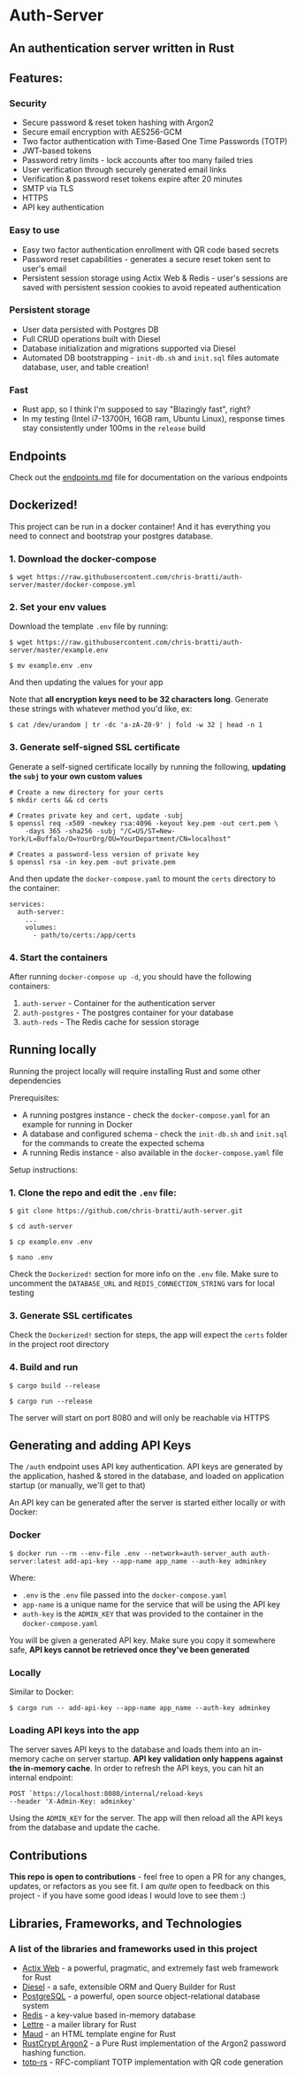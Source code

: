 # Auth-Server
## An authentication server written in Rust

## Features:
### Security
- Secure password & reset token hashing with Argon2
- Secure email encryption with AES256-GCM
- Two factor authentication with Time-Based One Time Passwords (TOTP)
- JWT-based tokens
- Password retry limits - lock accounts after too many failed tries
- User verification through securely generated email links
- Verification & password reset tokens expire after 20 minutes
- SMTP via TLS
- HTTPS
- API key authentication

### Easy to use
- Easy two factor authentication enrollment with QR code based secrets
- Password reset capabilities - generates a secure reset token sent to user's email
- Persistent session storage using Actix Web & Redis - user's sessions are saved with persistent session cookies to avoid repeated authentication

### Persistent storage
- User data persisted with Postgres DB
- Full CRUD operations built with Diesel
- Database initialization and migrations supported via Diesel
- Automated DB bootstrapping - `init-db.sh` and `init.sql` files automate database, user, and table creation!

### Fast
- Rust app, so I think I'm supposed to say "Blazingly fast", right?
- In my testing (Intel i7-13700H, 16GB ram, Ubuntu Linux), response times stay consistently under 100ms in the `release` build

## Endpoints

Check out the [endpoints.md](https://github.com/chris-bratti/auth-server/blob/master/endpoints.md) file for documentation on the various endpoints

## Dockerized!

This project can be run in a docker container! And it has everything you need to connect and bootstrap your postgres database.

### 1. Download the docker-compose

```
$ wget https://raw.githubusercontent.com/chris-bratti/auth-server/master/docker-compose.yml
```

### 2. Set your env values

Download the template `.env` file by running:

```
$ wget https://raw.githubusercontent.com/chris-bratti/auth-server/master/example.env

$ mv example.env .env
```

And then updating the values for your app

Note that **all encryption keys need to be 32 characters long**. Generate these strings with whatever method you'd like, ex:

```
$ cat /dev/urandom | tr -dc 'a-zA-Z0-9' | fold -w 32 | head -n 1
```

### 3. Generate self-signed SSL certificate
Generate a self-signed certificate locally by running the following, **updating the `subj` to your own custom values**

```
# Create a new directory for your certs
$ mkdir certs && cd certs

# Creates private key and cert, update -subj
$ openssl req -x509 -newkey rsa:4096 -keyout key.pem -out cert.pem \
    -days 365 -sha256 -subj "/C=US/ST=New-York/L=Buffalo/O=YourOrg/OU=YourDepartment/CN=localhost"

# Creates a password-less version of private key
$ openssl rsa -in key.pem -out private.pem
```

And then update the `docker-compose.yaml` to mount the `certs` directory to the container:

```
services:
  auth-server:
    ...
    volumes:
      - path/to/certs:/app/certs
```

### 4. Start the containers
After running `docker-compose up -d`, you should have the following containers:

1. `auth-server` - Container for the authentication server
2. `auth-postgres` - The postgres container for your database
3. `auth-reds` - The Redis cache for session storage

## Running locally

Running the project locally will require installing Rust and some other dependencies

Prerequisites: 
- A running postgres instance - check the `docker-compose.yaml` for an example for running in Docker
- A database and configured schema - check the `init-db.sh` and `init.sql` for the commands to create the expected schema
- A running Redis instance - also available in the `docker-compose.yaml` file

Setup instructions:

### 1. Clone the repo and edit the `.env` file:
```
$ git clone https://github.com/chris-bratti/auth-server.git

$ cd auth-server

$ cp example.env .env

$ nano .env
```

Check the `Dockerized!` section for more info on the `.env` file. Make sure to uncomment the `DATABASE_URL` and `REDIS_CONNECTION_STRING` vars for local testing

### 3. Generate SSL certificates

Check the `Dockerized!` section for steps, the app will expect the `certs` folder in the project root directory

### 4. Build and run
```
$ cargo build --release

$ cargo run --release
```

The server will start on port 8080 and will only be reachable via HTTPS

## Generating and adding API Keys
The `/auth` endpoint uses API key authentication. API keys are generated by the application, hashed & stored in the database, and loaded on application startup (or manually, we'll get to that)

An API key can be generated after the server is started either locally or with Docker:

### Docker
```
$ docker run --rm --env-file .env --network=auth-server_auth auth-server:latest add-api-key --app-name app_name --auth-key adminkey
```
Where:

- `.env` is the `.env` file passed into the `docker-compose.yaml`
- `app-name` is a unique name for the service that will be using the API key
- `auth-key` is the `ADMIN_KEY` that was provided to the container in the `docker-compose.yaml`

You will be given a generated API key. Make sure you copy it somewhere safe, **API keys cannot be retrieved once they've been generated**

### Locally
Similar to Docker:
```
$ cargo run -- add-api-key --app-name app_name --auth-key adminkey
```

### Loading API keys into the app
The server saves API keys to the database and loads them into an in-memory cache on server startup. **API key validation only happens against the in-memory cache**. In order to refresh the API keys, you can hit an internal endpoint:

```
POST `https://localhost:8080/internal/reload-keys
--header 'X-Admin-Key: adminkey'
```

Using the `ADMIN_KEY` for the server. The app will then reload all the API keys from the database and update the cache.

## Contributions

**This repo is open to contributions** - feel free to open a PR for any changes, updates, or refactors as you see fit. I am *quite* open to feedback on this project - if you have some good ideas I would love to see them :)


## Libraries, Frameworks, and Technologies
### A list of the libraries and frameworks used in this project
- [Actix Web](https://github.com/actix/actix-web) - a powerful, pragmatic, and extremely fast web framework for Rust
- [Diesel](https://github.com/diesel-rs/diesel) - a safe, extensible ORM and Query Builder for Rust
- [PostgreSQL](https://www.postgresql.org/) - a powerful, open source object-relational database system 
- [Redis](https://github.com/redis/redis) - a key-value based in-memory database
- [Lettre](https://github.com/lettre/lettre) - a mailer library for Rust
- [Maud](https://github.com/lambda-fairy/maud) - an HTML template engine for Rust
- [RustCrypt Argon2](https://docs.rs/argon2/latest/argon2/) - a Pure Rust implementation of the Argon2 password hashing function.
- [totp-rs](https://github.com/constantoine/totp-rs) - RFC-compliant TOTP implementation with QR code generation

